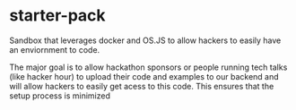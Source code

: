 # starter-pack
Sandbox that leverages docker and OS.JS to allow hackers to easily have an enviornment to code. 

The major goal is to allow hackathon sponsors or people running tech talks (like hacker hour) to upload their code and examples to our backend and will allow hackers to easily get acess to this code. This ensures that the setup process is minimized
